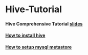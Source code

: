 # Hive-Tutorial

#### Hive Comprehensive Tutorial [slides]() 

#### [How to install hive](https://github.com/kaustuvkunal/Hive-Tutorial/blob/master/Hive-Installation.md)
#### [How to setup mysql metastore](https://github.com/kaustuvkunal/Hive-Tutorial/blob/master/mysql-metastore-setup.md)
